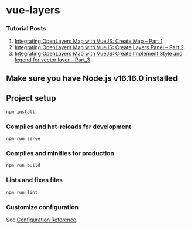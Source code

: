 # vue-layers

### Tutorial Posts
1. [Integrating OpenLayers Map with VueJS: Create Map – Part 1](https://spatial-dev.guru/2022/02/20/integrating-openlayers-map-with-vuejs-create-map-part-1/).
2. [Integrating OpenLayers Map with VueJS: Create Layers Panel – Part 2](https://spatial-dev.guru/2022/06/02/integrating-openlayers-map-with-vuejs-create-layers-panel-part-2/).
2. [Integrating OpenLayers Map with VueJS: Create Implement Style and legend for vector layer – Part_3](https://spatial-dev.guru/2022/10/30/integrating-openlayers-map-with-vuejs-implement-style-and-legend-for-vector-layer-part-3/).

## Make sure you have Node.js v16.16.0 installed

## Project setup
```
npm install
```

### Compiles and hot-reloads for development
```
npm run serve
```

### Compiles and minifies for production
```
npm run build
```

### Lints and fixes files
```
npm run lint
```

### Customize configuration
See [Configuration Reference](https://cli.vuejs.org/config/).
